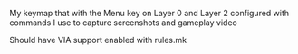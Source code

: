 My keymap that with the Menu key on Layer 0 and Layer 2 configured with commands I use to capture screenshots and gameplay video 

Should have VIA support enabled with rules.mk

